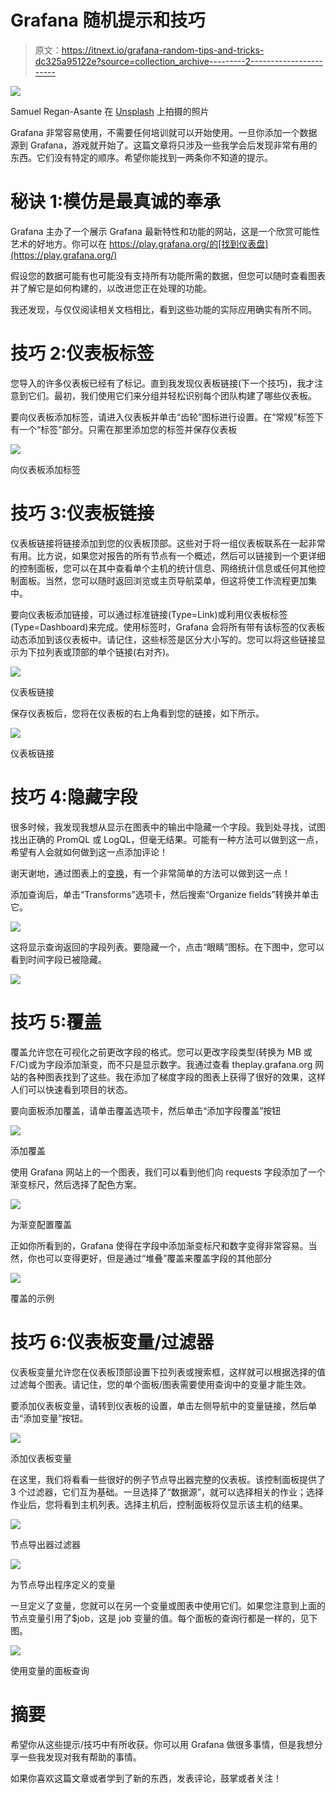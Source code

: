 # Grafana 随机提示和技巧

> 原文：<https://itnext.io/grafana-random-tips-and-tricks-dc325a95122e?source=collection_archive---------2----------------------->

![](img/4ef56d23b2b0cd804c1bf4d181898662.png)

Samuel Regan-Asante 在 [Unsplash](https://unsplash.com?utm_source=medium&utm_medium=referral) 上拍摄的照片

Grafana 非常容易使用，不需要任何培训就可以开始使用。一旦你添加一个数据源到 Grafana，游戏就开始了。这篇文章将只涉及一些我学会后发现非常有用的东西。它们没有特定的顺序。希望你能找到一两条你不知道的提示。

# 秘诀 1:模仿是最真诚的奉承

Grafana 主办了一个展示 Grafana 最新特性和功能的网站，这是一个欣赏可能性艺术的好地方。你可以在 https://play.grafana.org/的[找到仪表盘](https://play.grafana.org/)

假设您的数据可能有也可能没有支持所有功能所需的数据，但您可以随时查看图表并了解它是如何构建的，以改进您正在处理的功能。

我还发现，与仅仅阅读相关文档相比，看到这些功能的实际应用确实有所不同。

# 技巧 2:仪表板标签

您导入的许多仪表板已经有了标记。直到我发现仪表板链接(下一个技巧)，我才注意到它们。最初，我们使用它们来分组并轻松识别每个团队构建了哪些仪表板。

要向仪表板添加标签，请进入仪表板并单击“齿轮”图标进行设置。在“常规”标签下有一个“标签”部分。只需在那里添加您的标签并保存仪表板

![](img/8cf54646014f934c9a790dcc7ecaedc9.png)

向仪表板添加标签

# 技巧 3:仪表板链接

仪表板链接将链接添加到您的仪表板顶部。这些对于将一组仪表板联系在一起非常有用。比方说，如果您对报告的所有节点有一个概述，然后可以链接到一个更详细的控制面板，您可以在其中查看单个主机的统计信息、网络统计信息或任何其他控制面板。当然，您可以随时返回浏览或主页导航菜单，但这将使工作流程更加集中。

要向仪表板添加链接，可以通过标准链接(Type=Link)或利用仪表板标签(Type=Dashboard)来完成。使用标签时，Grafana 会将所有带有该标签的仪表板动态添加到该仪表板中。请记住，这些标签是区分大小写的。您可以将这些链接显示为下拉列表或顶部的单个链接(右对齐)。

![](img/6cdf72ba4ca8630fad6134502e5b7edd.png)

仪表板链接

保存仪表板后，您将在仪表板的右上角看到您的链接，如下所示。

![](img/c60834884301401e50deaa8f5262f50a.png)

仪表板链接

# 技巧 4:隐藏字段

很多时候，我发现我想从显示在图表中的输出中隐藏一个字段。我到处寻找，试图找出正确的 PromQL 或 LogQL，但毫无结果。可能有一种方法可以做到这一点，希望有人会就如何做到这一点添加评论！

谢天谢地，通过图表上的[变换](https://grafana.com/docs/grafana/latest/panels/transform-data/)，有一个非常简单的方法可以做到这一点！

添加查询后，单击“Transforms”选项卡，然后搜索“Organize fields”转换并单击它。

![](img/c1c29b93f07b9bc9b68d4e23cc7645c8.png)

这将显示查询返回的字段列表。要隐藏一个，点击“眼睛”图标。在下图中，您可以看到时间字段已被隐藏。

![](img/6cf940b0f2f61e83992a74704a2aac62.png)

# 技巧 5:覆盖

覆盖允许您在可视化之前更改字段的格式。您可以更改字段类型(转换为 MB 或 F/C)或为字段添加渐变，而不只是显示数字。我通过查看 theplay.grafana.org 网站的各种图表找到了这些。我在添加了梯度字段的图表上获得了很好的效果，这样人们可以快速看到项目的状态。

要向面板添加覆盖，请单击覆盖选项卡，然后单击“添加字段覆盖”按钮

![](img/eea2455991633312db9687120fa0b782.png)

添加覆盖

使用 Grafana 网站上的一个图表，我们可以看到他们向 requests 字段添加了一个渐变标尺，然后选择了配色方案。

![](img/7485ad6854d9893f50efc71c47f7c849.png)

为渐变配置覆盖

正如你所看到的，Grafana 使得在字段中添加渐变标尺和数字变得非常容易。当然，你也可以变得更好，但是通过“堆叠”覆盖来覆盖字段的其他部分

![](img/2263b72da11dc55c0a3772df6512b5c8.png)

覆盖的示例

# 技巧 6:仪表板变量/过滤器

仪表板变量允许您在仪表板顶部设置下拉列表或搜索框，这样就可以根据选择的值过滤每个图表。请记住，您的单个面板/图表需要使用查询中的变量才能生效。

要添加仪表板变量，请转到仪表板的设置，单击左侧导航中的变量链接，然后单击“添加变量”按钮。

![](img/4741d41f84531bc2601c443d61c4302f.png)

添加仪表板变量

在这里，我们将看看一些很好的例子节点导出器完整的仪表板。该控制面板提供了 3 个过滤器，它们互为基础。一旦选择了“数据源”，就可以选择相关的作业；选择作业后，您将看到主机列表。选择主机后，控制面板将仅显示该主机的结果。

![](img/be41bcc47b9d62794c05f07012e9dbf7.png)

节点导出器过滤器

![](img/82e2869fe6593ccdf7f7641741c5f9e2.png)

为节点导出程序定义的变量

一旦定义了变量，您就可以在另一个变量或图表中使用它们。如果您注意到上面的节点变量引用了$job，这是 job 变量的值。每个面板的查询行都是一样的，见下图。

![](img/121eae5311fc1bb1940bfd015371c5ae.png)

使用变量的面板查询

# 摘要

希望你从这些提示/技巧中有所收获。你可以用 Grafana 做很多事情，但是我想分享一些我发现对我有帮助的事情。

如果你喜欢这篇文章或者学到了新的东西，发表评论，鼓掌或者关注！